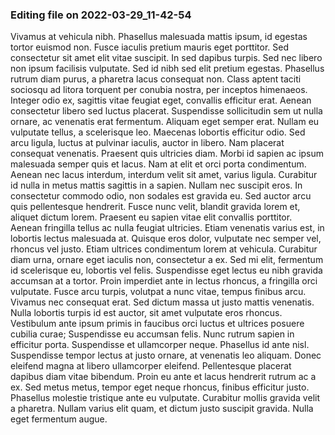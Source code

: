 

### Editing file on 2022-03-29_11-42-54

Vivamus at vehicula nibh. Phasellus malesuada mattis ipsum, id egestas tortor euismod non. Fusce iaculis pretium mauris eget porttitor. Sed consectetur sit amet elit vitae suscipit. In sed dapibus turpis. Sed nec libero non ipsum facilisis vulputate. Sed id nibh sed elit pretium egestas. Phasellus rutrum diam purus, a pharetra lacus consequat non. Class aptent taciti sociosqu ad litora torquent per conubia nostra, per inceptos himenaeos. Integer odio ex, sagittis vitae feugiat eget, convallis efficitur erat. Aenean consectetur libero sed luctus placerat. Suspendisse sollicitudin sem ut nulla ornare, ac venenatis erat fermentum. Aliquam eget semper erat. Nullam eu vulputate tellus, a scelerisque leo. Maecenas lobortis efficitur odio.
Sed arcu ligula, luctus at pulvinar iaculis, auctor in libero. Nam placerat consequat venenatis. Praesent quis ultricies diam. Morbi id sapien ac ipsum malesuada semper quis et lacus. Nam at elit et orci porta condimentum. Aenean nec lacus interdum, interdum velit sit amet, varius ligula. Curabitur id nulla in metus mattis sagittis in a sapien. Nullam nec suscipit eros. In consectetur commodo odio, non sodales est gravida eu. Sed auctor arcu quis pellentesque hendrerit. Fusce nunc velit, blandit gravida lorem et, aliquet dictum lorem.
Praesent eu sapien vitae elit convallis porttitor. Aenean fringilla tellus ac nulla feugiat ultricies. Etiam venenatis varius est, in lobortis lectus malesuada at. Quisque eros dolor, vulputate nec semper vel, rhoncus vel justo. Etiam ultrices condimentum lorem at vehicula. Curabitur diam urna, ornare eget iaculis non, consectetur a ex. Sed mi elit, fermentum id scelerisque eu, lobortis vel felis.
Suspendisse eget lectus eu nibh gravida accumsan at a tortor. Proin imperdiet ante in lectus rhoncus, a fringilla orci vulputate. Fusce arcu turpis, volutpat a nunc vitae, tempus finibus arcu. Vivamus nec consequat erat. Sed dictum massa ut justo mattis venenatis. Nulla lobortis turpis id est auctor, sit amet vulputate eros rhoncus. Vestibulum ante ipsum primis in faucibus orci luctus et ultrices posuere cubilia curae; Suspendisse eu accumsan felis. Nunc rutrum sapien in efficitur porta. Suspendisse et ullamcorper neque. Phasellus id ante nisl.
Suspendisse tempor lectus at justo ornare, at venenatis leo aliquam. Donec eleifend magna at libero ullamcorper eleifend. Pellentesque placerat dapibus diam vitae bibendum. Proin eu ante et lacus hendrerit rutrum ac a ex. Sed metus metus, tempor eget neque rhoncus, finibus efficitur justo. Phasellus molestie tristique ante eu vulputate. Curabitur mollis gravida velit a pharetra. Nullam varius elit quam, et dictum justo suscipit gravida. Nulla eget fermentum augue.


